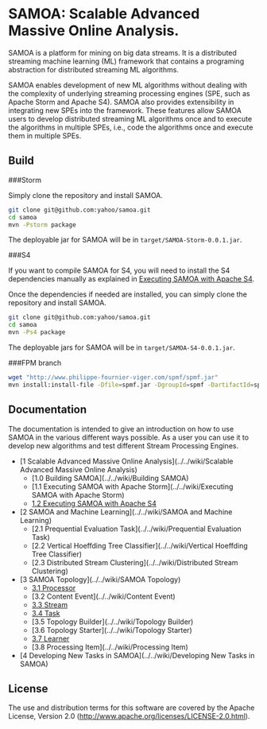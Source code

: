 <!--
  Copyright (c) 2013 Yahoo! Inc. All Rights Reserved.

  Licensed under the Apache License, Version 2.0 (the "License");
  you may not use this file except in compliance with the License.
  You may obtain a copy of the License at

    http://www.apache.org/licenses/LICENSE-2.0

  Unless required by applicable law or agreed to in writing, software
  distributed under the License is distributed on an "AS IS" BASIS,
  WITHOUT WARRANTIES OR CONDITIONS OF ANY KIND, either express or implied.
  See the License for the specific language governing permissions and
  limitations under the License. See accompanying LICENSE file.
-->
SAMOA: Scalable Advanced Massive Online Analysis.
=================
SAMOA is a platform for mining on big data streams.
It is a distributed streaming machine learning (ML) framework that contains a 
programing abstraction for distributed streaming ML algorithms.

SAMOA enables development of new ML algorithms without dealing with 
the complexity of underlying streaming processing engines (SPE, such 
as Apache Storm and Apache S4). SAMOA also provides extensibility in integrating
new SPEs into the framework. These features allow SAMOA users to develop 
distributed streaming ML algorithms once and to execute the algorithms 
in multiple SPEs, i.e., code the algorithms once and execute them in multiple SPEs.

## Build

###Storm

Simply clone the repository and install SAMOA.
```bash
git clone git@github.com:yahoo/samoa.git
cd samoa
mvn -Pstorm package
```

The deployable jar for SAMOA will be in `target/SAMOA-Storm-0.0.1.jar`.

###S4

If you want to compile SAMOA for S4, you will need to install the S4 dependencies
manually as explained in [Executing SAMOA with Apache S4](../../wiki/Executing-SAMOA-with-Apache-S4).

Once the dependencies if needed are installed, you can simply clone the repository and install SAMOA.

```bash
git clone git@github.com:yahoo/samoa.git
cd samoa
mvn -Ps4 package
```

The deployable jars for SAMOA will be in `target/SAMOA-S4-0.0.1.jar`.

###FPM branch
```bash
wget "http://www.philippe-fournier-viger.com/spmf/spmf.jar"
mvn install:install-file -Dfile=spmf.jar -DgroupId=spmf -DartifactId=spmf -Dversion=1.0 -Dpackaging=jar
```

## Documentation

The documentation is intended to give an introduction on how to use SAMOA in the various different ways possible. 
As a user you can use it to develop new algorithms and test different Stream Processing Engines.

* [1 Scalable Advanced Massive Online Analysis](../../wiki/Scalable Advanced Massive Online Analysis)
    * [1.0 Building SAMOA](../../wiki/Building SAMOA)
    * [1.1 Executing SAMOA with Apache Storm](../../wiki/Executing SAMOA with Apache Storm)
    * [1.2 Executing SAMOA with Apache S4](../../wiki/Executing-SAMOA-with-Apache-S4)
* [2 SAMOA and Machine Learning](../../wiki/SAMOA and Machine Learning)
    * [2.1 Prequential Evaluation Task](../../wiki/Prequential Evaluation Task)
    * [2.2 Vertical Hoeffding Tree Classifier](../../wiki/Vertical Hoeffding Tree Classifier)
    * [2.3 Distributed Stream Clustering](../../wiki/Distributed Stream Clustering)
* [3 SAMOA Topology](../../wiki/SAMOA Topology)
    * [3.1 Processor](../../wiki/Processor)
    * [3.2 Content Event](../../wiki/Content Event)
    * [3.3 Stream](../../wiki/Stream)
    * [3.4 Task](../../wiki/Task)
    * [3.5 Topology Builder](../../wiki/Topology Builder)
    * [3.6 Topology Starter](../../wiki/Topology Starter)
    * [3.7 Learner](../../wiki/Learner)
    * [3.8 Processing Item](../../wiki/Processing Item)
* [4 Developing New Tasks in SAMOA](../../wiki/Developing New Tasks in SAMOA)


## License

The use and distribution terms for this software are covered by the
Apache License, Version 2.0 (http://www.apache.org/licenses/LICENSE-2.0.html).
